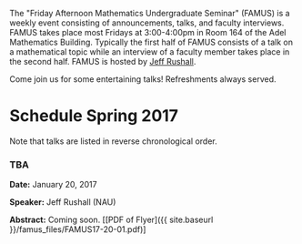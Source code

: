The "Friday Afternoon Mathematics Undergraduate Seminar" (FAMUS) is a weekly event consisting of announcements, talks, and faculty interviews.  FAMUS takes place most Fridays at 3:00-4:00pm in Room 164 of the Adel Mathematics Building.  Typically the first half of FAMUS consists of a talk on a mathematical topic while an interview of a faculty member takes place in the second half. FAMUS is hosted by [Jeff Rushall](https://nau.edu/cefns/natsci/math/directory-full-time/rushall-jeff/).  

Come join us for some entertaining talks!  Refreshments always served.

# Schedule Spring 2017 #

Note that talks are listed in reverse chronological order.

### TBA ###

**Date:** January 20, 2017

**Speaker:** Jeff Rushall (NAU)

**Abstract:**  Coming soon.  [[PDF of Flyer]({{ site.baseurl }}/famus_files/FAMUS17-20-01.pdf)]

<!--
The faculty guest-to-be-interviewed is Sarah Watson (NAU).

### Should you consider graduate school in statistics or mathematics education or mathematics? ###

**Date:** December 2, 2016

**Speaker:** Derek Sonderegger (NAU)

**Abstract:**  The presentation is being given by Dr. Derek Sonderegger, who is a member of the graduate operations committee here in our department.  He will give the who/what/when/how/why of considering graduate school, applying for graduate school, and being successful in graduate school, and his comments will be directed at the graduate programs in our department.  The "guests" this week will be several current and former graduate students in our department, who will present all sorts of interesting and colorful thoughts on the joys of attending graduate school in math/stat/math ed here at NAU.  FREE PIZZA will be served.  [[PDF of Flyer]({{ site.baseurl }}/famus_files/FAMUS16-12-02.pdf)]

### Are you a topological pool shark? ###

**Date:** November 18, 2016

**Speaker:** Kathryn Bryant (Colorado College)

**Abstract:**  The classic game of pool/billiards is played on a table. Traditionally, pool tables are flat, tend to have six pockets, and have four bounding walls that prevent the billiard balls from escaping the table. Which of these table characteristics are topological properties? What happens to the game of pool if we change some/all of these properties? Can YOU make a shot on a torus? This talk will be an interactive exploration of the topological properties of a surface that may (or may not!) make it desirable for pool. [[PDF of Flyer]({{ site.baseurl }}/famus_files/FAMUS16-12-09.pdf)]

The faculty guest-to-be-interviewed is also Kathryn.

-->
